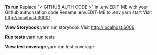**To run**
Replace "< GITHUB AUTH CODE >" in .env.EDIT-ME with your Github authorisation code
Rename .env.EDIT-ME to .env
yarn start
Visit [http://localhost:3000/](http://localhost:3000/)

**View Storybook**
yarn run storybook
Visit [http://localhost:6006](http://localhost:6006)

**Run tests**
yarn run tests

**View test coverage**
yarn run test:coverage
